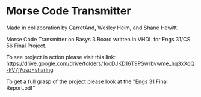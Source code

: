 # Morse Code Transmitter
Made in collaboration by GarretAnd, Wesley Heim, and Shane Hewitt.

Morse Code Transmitter on Basys 3 Board written in VHDL for Engs 31/CS 56 Final Project.

To see project in action please visit this link: https://drive.google.com/drive/folders/1ocDJKD16T9PSwrbvwme_hq3xXqQ-kV7j?usp=sharing

To get a full grasp of the project please look at the "Engs 31 Final Report.pdf"

